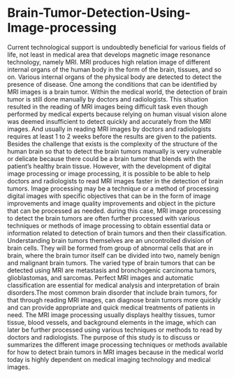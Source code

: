 # Brain-Tumor-Detection-Using-Image-processing
Current technological support is undoubtedly beneficial for various fields of life, not least in medical area that develops magnetic image resonance technology, namely MRI. MRI produces high relation image of different internal organs of the human body in the form of the brain, tissues, and so on. Various internal organs of the physical body are detected to detect the presence of disease. One among the conditions that can be identified by MRI images is a brain tumor. Within the medical world, the detection of brain tumor is still done manually by doctors and radiologists. This situation resulted in the reading of MRI images being difficult task even though performed by medical experts because relying on human visual vision alone was deemed insufficient to detect quickly and accurately from the MRI images. And usually in reading MRI images by doctors and radiologists requires at least 1 to 2 weeks before the results are given to the patients. Besides the challenge that exists is the complexity of the structure of the human brain so that to detect the brain tumors manually is very vulnerable or delicate because there could be a brain tumor that blends with the patient’s healthy brain tissue.                                                                                                       However, with the development of digital image processing or image processing, it is possible to be able to help doctors and radiologists to read MRI images faster in the detection of brain tumors. Image processing may be a technique or a method of processing digital images with specific objectives that can be in the form of image improvements and image quality improvements and object in the picture that can be processed as needed. during this case, MRI image processing to detect the brain tumors are often further processed with various techniques or methods of image processing to obtain essential data or information related to detection of brain tumors and then their classification. Understanding brain tumors themselves are an uncontrolled division of brain cells. They will be formed from group of abnormal cells that are in brain, where the brain tumor itself can be divided into two, namely benign and malignant brain tumors. The varied type of brain tumors that can be detected using MRI are metastasis and bronchogenic carcinoma tumors, glioblastomas, and sarcomas. Perfect MRI images and automatic classification are essential for medical analysis and interpretation of brain disorders.The most common brain disorder that include brain tumors, for that through reading MRI images, can diagnose brain tumors more quickly and can provide appropriate and quick medical treatments of patients in need.
The MRI image processing usually displays healthy tissues, tumor tissue, blood vessels, and background elements in the image, which can later be further processed using various techniques or methods to read by doctors and radiologists. The purpose of this study is to discuss or summarizes the different image processing techniques or methods available for how to detect brain tumors in MRI images because in the medical world today is highly dependent on medical imaging technology and medical images.   
